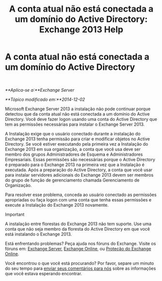 ﻿---
title: 'A conta atual não está conectada a um domínio do Active Directory: Exchange 2013 Help'
TOCTitle: A conta atual não está conectada a um domínio do Active Directory
ms:assetid: 0e229d10-605a-420f-bf8b-58a7fcb5b259
ms:mtpsurl: https://technet.microsoft.com/pt-br/library/ms.exch.setupreadiness.loggedontodomain(v=EXCHG.150)
ms:contentKeyID: 50485002
ms.date: 05/22/2018
mtps_version: v=EXCHG.150
ms.translationtype: MT
---

# A conta atual não está conectada a um domínio do Active Directory

 

_**Aplica-se a:**Exchange Server_

_**Tópico modificado em:**2014-12-02_

Microsoft Exchange Server 2013 a instalação não pode continuar porque detectou que da conta atual não está conectada a um domínio do Active Directory. Você deve fazer logon usando uma conta do Active Directory que tem as permissões necessárias para instalar o Exchange Server 2013.

A Instalação exige que o usuário conectado durante a instalação do Exchange 2013 tenha permissão para criar e modificar objetos no Active Directory. Se você estiver executando pela primeira vez a Instalação do Exchange 2013 em sua organização, a conta que você usa deve ser membro dos grupos Administradores de Esquema e Administradores Empresariais. Essas permissões são necessárias porque o Active Directory é preparado para o Exchange 2013 na primeira vez que a Instalação é executada. Após a preparação do Active Directory, a conta que você usar para instalar servidores adicionais do Exchange 2013 devem ser membros do grupo de função de gerenciamento chamada Gerenciamento de Organização.

Para resolver esse problema, conceda ao usuário conectado as permissões apropriadas ou faça logon com uma conta que tenha essas permissões e execute a Instalação do Exchange 2013 novamente.


> [!IMPORTANT]
> A instalação entre florestas do Exchange 2013 não tem suporte. Use uma conta que não seja membro da floresta do Active Directory em que você está instalando o Exchange 2013.



Está enfrentando problemas? Peça ajuda nos fóruns do Exchange. Visite os fóruns em: [Exchange Server](https://go.microsoft.com/fwlink/p/?linkid=60612), [Exchange Online](https://go.microsoft.com/fwlink/p/?linkid=267542), ou [Proteção do Exchange Online](https://go.microsoft.com/fwlink/p/?linkid=285351).

Você encontrou o que você está procurando? Por favor, separe um minuto do seu tempo para [enviar seus comentários para nós](mailto:exsetuphelpfeedback@microsoft.com?subject=exchange%202013%20setup%20help%20feedback) sobre as informações que você estava esperando encontrar.

